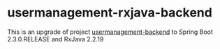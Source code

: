 # usermanagement-rxjava-backend

This is an upgrade of project [usermanagement-backend](https://github.com/rkanniah/usermanagement-bt-backend) to Spring Boot 2.3.0.RELEASE and RxJava 2.2.19
